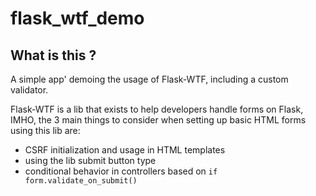 # flask_wtf_demo

## What is this ?

A simple app' demoing the usage of Flask-WTF, including a custom validator.

Flask-WTF is a lib that exists to help developers handle forms on Flask, IMHO, the 3 main things to consider when setting up basic HTML forms using this lib are:

- CSRF initialization and usage in HTML templates
- using the lib submit button type
- conditional behavior in controllers based on `if form.validate_on_submit()`
